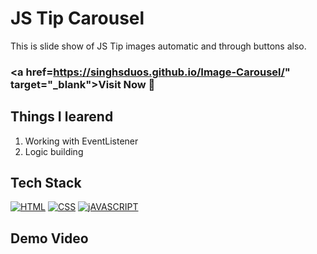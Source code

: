 # JS Tip Carousel
This is slide show of JS Tip images automatic and through buttons also.

### <a href=https://singhsduos.github.io/Image-Carousel/" target="_blank">**Visit Now 🚀**</a>


## Things I learend
1. Working with EventListener
2. Logic building


## Tech Stack
[![HTML](https://img.shields.io/badge/HTML5-E34F26?style=for-the-badge&logo=html5&logoColor=white)](https://www.w3schools.com/html/)
[![CSS](https://img.shields.io/badge/CSS3-1572B6?style=for-the-badge&logo=css3&logoColor=white)](https://www.w3schools.com/css/)
[![jAVASCRIPT](https://img.shields.io/badge/JavaScript-323330?style=for-the-badge&logo=javascript&logoColor=F7DF1E)](https://developer.mozilla.org/en-US/docs/Web/JavaScript)



## Demo Video





